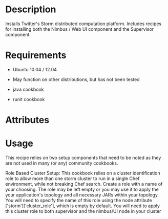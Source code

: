 Description
===========
Installs Twitter's Storm distributed computation platform.  Includes recipes for installing
both the Nimbus / Web UI component and the Supervisor component.

Requirements
============
* Ubuntu 10.04 / 12.04
* May function on other distributions, but has not been tested

* java cookbook
* runit cookbook

Attributes
==========

Usage
=====

This recipe relies on two setup components that need to be noted as they are not used
in many (or any) community cookbooks.

Role Based Cluster Setup:
This cookbook relies on a cluster identification role to allow more than one storm cluster
to run in a single Chef environment, while not breaking Chef search.  Create a role with
a name of your choosing.  The role may be left empty or you may use it to apply the your
application's topology and all necessary JARs within your topology.  You will need to
specify the name of this role using the node attribute ['storm']['cluster_role'], which
is empty by default.  You will need to apply this cluster role to both supervisor and
the nimbus/UI node in your cluster
